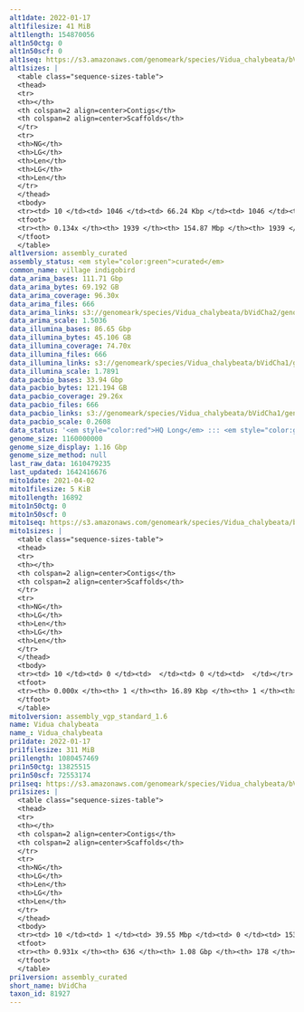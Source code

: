 ```yaml
---
alt1date: 2022-01-17
alt1filesize: 41 MiB
alt1length: 154870056
alt1n50ctg: 0
alt1n50scf: 0
alt1seq: https://s3.amazonaws.com/genomeark/species/Vidua_chalybeata/bVidCha1/assembly_curated/bVidCha1.alt.cur.20220117.fasta.gz
alt1sizes: |
  <table class="sequence-sizes-table">
  <thead>
  <tr>
  <th></th>
  <th colspan=2 align=center>Contigs</th>
  <th colspan=2 align=center>Scaffolds</th>
  </tr>
  <tr>
  <th>NG</th>
  <th>LG</th>
  <th>Len</th>
  <th>LG</th>
  <th>Len</th>
  </tr>
  </thead>
  <tbody>
  <tr><td> 10 </td><td> 1046 </td><td> 66.24 Kbp </td><td> 1046 </td><td> 66.24 Kbp </td></tr>  <tr><td> 20 </td><td> 0 </td><td>  </td><td> 0 </td><td>  </td></tr>  <tr><td> 30 </td><td> 0 </td><td>  </td><td> 0 </td><td>  </td></tr>  <tr><td> 40 </td><td> 0 </td><td>  </td><td> 0 </td><td>  </td></tr>  <tr style="background-color:#cccccc;"><td> 50 </td><td> 0 </td><td>  </td><td> 0 </td><td>  </td></tr>  <tr><td> 60 </td><td> 0 </td><td>  </td><td> 0 </td><td>  </td></tr>  <tr><td> 70 </td><td> 0 </td><td>  </td><td> 0 </td><td>  </td></tr>  <tr><td> 80 </td><td> 0 </td><td>  </td><td> 0 </td><td>  </td></tr>  <tr><td> 90 </td><td> 0 </td><td>  </td><td> 0 </td><td>  </td></tr>  <tr><td> 100 </td><td> 0 </td><td>  </td><td> 0 </td><td>  </td></tr>  </tbody>
  <tfoot>
  <tr><th> 0.134x </th><th> 1939 </th><th> 154.87 Mbp </th><th> 1939 </th><th> 154.87 Mbp </th></tr>
  </tfoot>
  </table>
alt1version: assembly_curated
assembly_status: <em style="color:green">curated</em>
common_name: village indigobird
data_arima_bases: 111.71 Gbp
data_arima_bytes: 69.192 GB
data_arima_coverage: 96.30x
data_arima_files: 666
data_arima_links: s3://genomeark/species/Vidua_chalybeata/bVidCha2/genomic_data/arima/<br>
data_arima_scale: 1.5036
data_illumina_bases: 86.65 Gbp
data_illumina_bytes: 45.106 GB
data_illumina_coverage: 74.70x
data_illumina_files: 666
data_illumina_links: s3://genomeark/species/Vidua_chalybeata/bVidCha1/genomic_data/illumina/<br>
data_illumina_scale: 1.7891
data_pacbio_bases: 33.94 Gbp
data_pacbio_bytes: 121.194 GB
data_pacbio_coverage: 29.26x
data_pacbio_files: 666
data_pacbio_links: s3://genomeark/species/Vidua_chalybeata/bVidCha1/genomic_data/pacbio/<br>
data_pacbio_scale: 0.2608
data_status: '<em style="color:red">HQ Long</em> ::: <em style="color:green">Long</em> ::: <em style="color:green">Short</em> ::: <em style="color:red">Phasing</em> ::: <em style="color:green">Scaffolding</em>'
genome_size: 1160000000
genome_size_display: 1.16 Gbp
genome_size_method: null
last_raw_data: 1610479235
last_updated: 1642416676
mito1date: 2021-04-02
mito1filesize: 5 KiB
mito1length: 16892
mito1n50ctg: 0
mito1n50scf: 0
mito1seq: https://s3.amazonaws.com/genomeark/species/Vidua_chalybeata/bVidCha1/assembly_vgp_standard_1.6/bVidCha1.MT.20210402.fasta.gz
mito1sizes: |
  <table class="sequence-sizes-table">
  <thead>
  <tr>
  <th></th>
  <th colspan=2 align=center>Contigs</th>
  <th colspan=2 align=center>Scaffolds</th>
  </tr>
  <tr>
  <th>NG</th>
  <th>LG</th>
  <th>Len</th>
  <th>LG</th>
  <th>Len</th>
  </tr>
  </thead>
  <tbody>
  <tr><td> 10 </td><td> 0 </td><td>  </td><td> 0 </td><td>  </td></tr>  <tr><td> 20 </td><td> 0 </td><td>  </td><td> 0 </td><td>  </td></tr>  <tr><td> 30 </td><td> 0 </td><td>  </td><td> 0 </td><td>  </td></tr>  <tr><td> 40 </td><td> 0 </td><td>  </td><td> 0 </td><td>  </td></tr>  <tr style="background-color:#cccccc;"><td> 50 </td><td> 0 </td><td style="background-color:#ff8888;">  </td><td> 0 </td><td style="background-color:#ff8888;">  </td></tr>  <tr><td> 60 </td><td> 0 </td><td>  </td><td> 0 </td><td>  </td></tr>  <tr><td> 70 </td><td> 0 </td><td>  </td><td> 0 </td><td>  </td></tr>  <tr><td> 80 </td><td> 0 </td><td>  </td><td> 0 </td><td>  </td></tr>  <tr><td> 90 </td><td> 0 </td><td>  </td><td> 0 </td><td>  </td></tr>  <tr><td> 100 </td><td> 0 </td><td>  </td><td> 0 </td><td>  </td></tr>  </tbody>
  <tfoot>
  <tr><th> 0.000x </th><th> 1 </th><th> 16.89 Kbp </th><th> 1 </th><th> 16.89 Kbp </th></tr>
  </tfoot>
  </table>
mito1version: assembly_vgp_standard_1.6
name: Vidua chalybeata
name_: Vidua_chalybeata
pri1date: 2022-01-17
pri1filesize: 311 MiB
pri1length: 1080457469
pri1n50ctg: 13825515
pri1n50scf: 72553174
pri1seq: https://s3.amazonaws.com/genomeark/species/Vidua_chalybeata/bVidCha1/assembly_curated/bVidCha1.pri.cur.20220117.fasta.gz
pri1sizes: |
  <table class="sequence-sizes-table">
  <thead>
  <tr>
  <th></th>
  <th colspan=2 align=center>Contigs</th>
  <th colspan=2 align=center>Scaffolds</th>
  </tr>
  <tr>
  <th>NG</th>
  <th>LG</th>
  <th>Len</th>
  <th>LG</th>
  <th>Len</th>
  </tr>
  </thead>
  <tbody>
  <tr><td> 10 </td><td> 1 </td><td> 39.55 Mbp </td><td> 0 </td><td> 153.57 Mbp </td></tr>  <tr><td> 20 </td><td> 4 </td><td> 31.97 Mbp </td><td> 1 </td><td> 116.63 Mbp </td></tr>  <tr><td> 30 </td><td> 9 </td><td> 21.93 Mbp </td><td> 2 </td><td> 113.81 Mbp </td></tr>  <tr><td> 40 </td><td> 16 </td><td> 16.75 Mbp </td><td> 4 </td><td> 73.12 Mbp </td></tr>  <tr style="background-color:#cccccc;"><td> 50 </td><td> 23 </td><td style="background-color:#88ff88;"> 13.83 Mbp </td><td> 5 </td><td style="background-color:#88ff88;"> 72.55 Mbp </td></tr>  <tr><td> 60 </td><td> 33 </td><td> 8.52 Mbp </td><td> 7 </td><td> 39.30 Mbp </td></tr>  <tr><td> 70 </td><td> 53 </td><td> 4.25 Mbp </td><td> 11 </td><td> 21.61 Mbp </td></tr>  <tr><td> 80 </td><td> 97 </td><td> 1.71 Mbp </td><td> 17 </td><td> 15.24 Mbp </td></tr>  <tr><td> 90 </td><td> 235 </td><td> 348.37 Kbp </td><td> 31 </td><td> 3.18 Mbp </td></tr>  <tr><td> 100 </td><td> 0 </td><td>  </td><td> 0 </td><td>  </td></tr>  </tbody>
  <tfoot>
  <tr><th> 0.931x </th><th> 636 </th><th> 1.08 Gbp </th><th> 178 </th><th> 1.08 Gbp </th></tr>
  </tfoot>
  </table>
pri1version: assembly_curated
short_name: bVidCha
taxon_id: 81927
---
```

